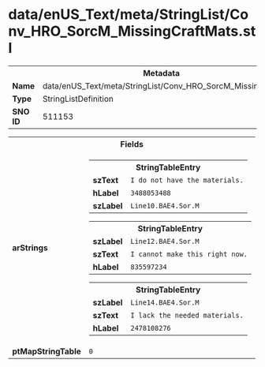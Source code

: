 <h1>data/enUS_Text/meta/StringList/Conv_HRO_SorcM_MissingCraftMats.stl</h1><table><tr><th colspan="100%">Metadata</th></tr><tr><td><b>Name</b></td><td>data/enUS_Text/meta/StringList/Conv_HRO_SorcM_MissingCraftMats.stl</td></tr><tr><td><b>Type</b></td><td>StringListDefinition</td></tr><tr><td><b>SNO ID</b></td><td>511153</td></tr></table>

<table><tr><th colspan="100%">Fields</th></tr><tr><td><b>arStrings</b></td><td><table><tr><th colspan="100%">StringTableEntry</th></tr><tr><td><b>szText</b></td><td><code>I do not have the materials.</code></td></tr><tr><td><b>hLabel</b></td><td><code>3488053488</code></td></tr><tr><td><b>szLabel</b></td><td><code>Line10.BAE4.Sor.M</code></td></tr></table>


<table><tr><th colspan="100%">StringTableEntry</th></tr><tr><td><b>szLabel</b></td><td><code>Line12.BAE4.Sor.M</code></td></tr><tr><td><b>szText</b></td><td><code>I cannot make this right now.</code></td></tr><tr><td><b>hLabel</b></td><td><code>835597234</code></td></tr></table>


<table><tr><th colspan="100%">StringTableEntry</th></tr><tr><td><b>szLabel</b></td><td><code>Line14.BAE4.Sor.M</code></td></tr><tr><td><b>szText</b></td><td><code>I lack the needed materials.</code></td></tr><tr><td><b>hLabel</b></td><td><code>2478108276</code></td></tr></table>


</td></tr><tr><td><b>ptMapStringTable</b></td><td><code>0</code></td></tr></table>

